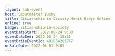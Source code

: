 ```yaml
---
layout: smb-event
host: Scoutmaster Bucky
title: Citizenship in Society Merit Badge Online
online: true
badge: citizenship-in-society
eventDateStart: 2022-08-24 9:00
eventDateEnd: 2022-08-24 15:30
eventBriteEventId: 401854205747
onSaleDate: 2022-08-01 0:05
---
```

